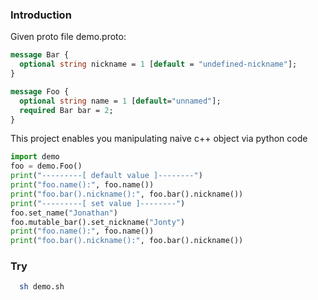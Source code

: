 ### Introduction
Given proto file demo.proto:
```protobuf
message Bar {
  optional string nickname = 1 [default = "undefined-nickname"];
}

message Foo {
  optional string name = 1 [default="unnamed"];
  required Bar bar = 2;
}

```
This project enables you manipulating naive c++ object via python code
```python
import demo
foo = demo.Foo()
print("---------[ default value ]--------")
print("foo.name():", foo.name())
print("foo.bar().nickname():", foo.bar().nickname())
print("---------[ set value ]--------")
foo.set_name("Jonathan")
foo.mutable_bar().set_nickname("Jonty")
print("foo.name():", foo.name())
print("foo.bar().nickname():", foo.bar().nickname())
```
### Try
```bash
  sh demo.sh
```

